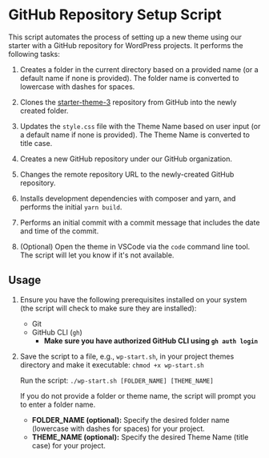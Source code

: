 # GitHub Repository Setup Script

This script automates the process of setting up a new theme using our starter with a GitHub repository for WordPress projects. It performs the following tasks:

1. Creates a folder in the current directory based on a provided name (or a default name if none is provided). The folder name is converted to lowercase with dashes for spaces.

2. Clones the [starter-theme-3](https://github.com/Vincent-Design-Inc/starter-theme-3) repository from GitHub into the newly created folder.

3. Updates the `style.css` file with the Theme Name based on user input (or a default name if none is provided). The Theme Name is converted to title case.

4. Creates a new GitHub repository under our GitHub organization.

5. Changes the remote repository URL to the newly-created GitHub repository.

6. Installs development dependencies with composer and yarn, and performs the initial `yarn build`.

7. Performs an initial commit with a commit message that includes the date and time of the commit.

8. (Optional) Open the theme in VSCode via the `code` command line tool.  The script will let you know if it's not available.


## Usage
1. Ensure you have the following prerequisites installed on your system (the script will check to make sure they are installed):
   - Git
   - GitHub CLI (`gh`)
     - **Make sure you have authorized GitHub CLI using `gh auth login`**

2. Save the script to a file, e.g., `wp-start.sh`, in your project themes directory and make it executable:
   `chmod +x wp-start.sh`

    Run the script:
    `./wp-start.sh [FOLDER_NAME] [THEME_NAME]`

    If you do not provide a folder or theme name, the script will prompt you to enter a folder name.

    - **FOLDER_NAME (optional):** Specify the desired folder name (lowercase with dashes for spaces) for your project.
    - **THEME_NAME (optional):** Specify the desired Theme Name (title case) for your project.
